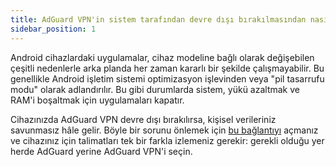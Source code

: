 ```yaml
---
title: AdGuard VPN'in sistem tarafından devre dışı bırakılmasından nasıl korunuruz
sidebar_position: 1
---
```


Android cihazlardaki uygulamalar, cihaz modeline bağlı olarak değişebilen çeşitli nedenlerle arka planda her zaman kararlı bir şekilde çalışmayabilir. Bu genellikle Android işletim sistemi optimizasyon işlevinden veya "pil tasarrufu modu" olarak adlandırılır. Bu gibi durumlarda sistem, yükü azaltmak ve RAM'i boşaltmak için uygulamaları kapatır.

Cihazınızda AdGuard VPN devre dışı bırakılırsa, kişisel verileriniz savunmasız hâle gelir. Böyle bir sorunu önlemek için [bu bağlantıyı](https://adguard.com/kb/adguard-for-android/solving-problems/background-work/) açmanız ve cihazınız için talimatları tek bir farkla izlemeniz gerekir: gerekli olduğu yer herde AdGuard yerine AdGuard VPN'i seçin.
